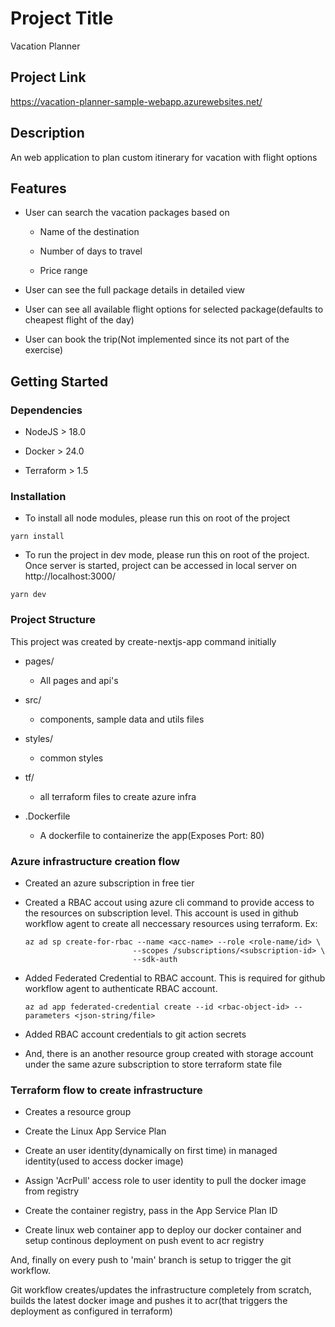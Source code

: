 # Project Title

Vacation Planner 

## Project Link

https://vacation-planner-sample-webapp.azurewebsites.net/

## Description

An web application to plan custom itinerary for vacation with flight options

## Features

* User can search the vacation packages based on
  
   * Name of the destination
     
   * Number of days to travel
     
   * Price range
* User can see the full package details in detailed view
  
* User can see all available flight options for selected package(defaults to cheapest flight of the day)
  
* User can book the trip(Not implemented since its not part of the exercise) 

## Getting Started

### Dependencies

* NodeJS > 18.0
  
* Docker > 24.0
  
* Terraform > 1.5

### Installation

* To install all node modules, please run this on root of the project
```
yarn install
```

* To run the project in dev mode, please run this on root of the project. Once server is started, project can be accessed in local server on http://localhost:3000/
```
yarn dev
```

### Project Structure

This project was created by create-nextjs-app command initially

* pages/
  * All pages and api's
    
* src/
  * components, sample data and utils files
    
* styles/
  * common styles
    
* tf/
  * all terraform files to create azure infra
    
* .Dockerfile
  * A dockerfile to containerize the app(Exposes Port: 80)
    
### Azure infrastructure creation flow

  * Created an azure subscription in free tier
    
  * Created a RBAC accout using azure cli command to provide access to the resources on subscription level. This account is used in github workflow agent to create all neccessary resources using terraform. Ex:
    ```
    az ad sp create-for-rbac --name <acc-name> --role <role-name/id> \
                            --scopes /subscriptions/<subscription-id> \
                            --sdk-auth
    ```

  * Added Federated Credential to RBAC account. This is required for github workflow agent to authenticate RBAC account.
    ```
    az ad app federated-credential create --id <rbac-object-id> --parameters <json-string/file>
    ```
    
  * Added RBAC account credentials to git action secrets

  * And, there is an another resource group created with storage account under the same azure subscription to store terraform state file

  ### Terraform flow to create infrastructure
  
  * Creates a resource group
    
  * Create the Linux App Service Plan
    
  * Create an user identity(dynamically on first time) in managed identity(used to access docker image)
    
  * Assign 'AcrPull' access role to user identity to pull the docker image from registry
    
  * Create the container registry, pass in the App Service Plan ID
    
  * Create linux web container app to deploy our docker container and setup continous deployment on push event to acr registry

And, finally on every push to 'main' branch is setup to trigger the git workflow. 

Git workflow creates/updates the infrastructure completely from scratch, builds the latest docker image and pushes it to acr(that triggers the deployment as configured in terraform)
